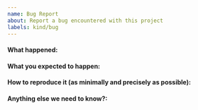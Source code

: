 ```yaml
---
name: Bug Report
about: Report a bug encountered with this project
labels: kind/bug
---
```


<!-- 
Please use this template while reporting a bug and provide as much info as possible.

If the matter is security related, please disclose it privately via oss@birthday.dev
-->

#### What happened:

#### What you expected to happen:

#### How to reproduce it (as minimally and precisely as possible):

#### Anything else we need to know?:
